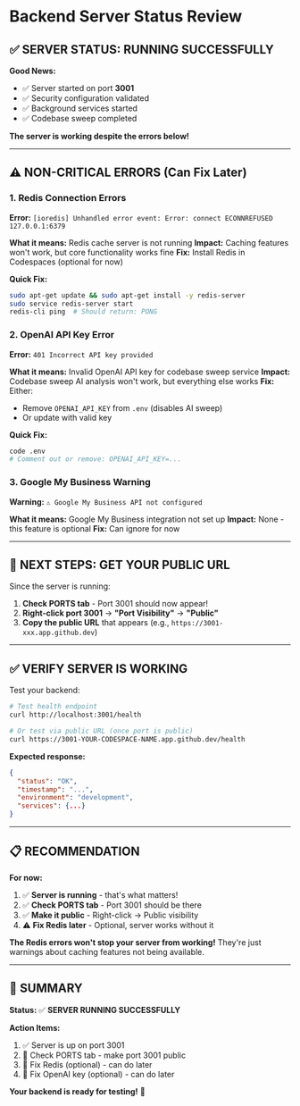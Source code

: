 # Backend Server Status Review

## ✅ **SERVER STATUS: RUNNING SUCCESSFULLY**

**Good News:**
- ✅ Server started on port **3001**
- ✅ Security configuration validated
- ✅ Background services started
- ✅ Codebase sweep completed

**The server is working despite the errors below!**

---

## ⚠️ **NON-CRITICAL ERRORS (Can Fix Later)**

### **1. Redis Connection Errors**
**Error:** `[ioredis] Unhandled error event: Error: connect ECONNREFUSED 127.0.0.1:6379`

**What it means:** Redis cache server is not running
**Impact:** Caching features won't work, but core functionality works fine
**Fix:** Install Redis in Codespaces (optional for now)

**Quick Fix:**
```bash
sudo apt-get update && sudo apt-get install -y redis-server
sudo service redis-server start
redis-cli ping  # Should return: PONG
```

### **2. OpenAI API Key Error**
**Error:** `401 Incorrect API key provided`

**What it means:** Invalid OpenAI API key for codebase sweep service
**Impact:** Codebase sweep AI analysis won't work, but everything else works
**Fix:** Either:
- Remove `OPENAI_API_KEY` from `.env` (disables AI sweep)
- Or update with valid key

**Quick Fix:**
```bash
code .env
# Comment out or remove: OPENAI_API_KEY=...
```

### **3. Google My Business Warning**
**Warning:** `⚠️ Google My Business API not configured`

**What it means:** Google My Business integration not set up
**Impact:** None - this feature is optional
**Fix:** Can ignore for now

---

## 🎯 **NEXT STEPS: GET YOUR PUBLIC URL**

Since the server is running:

1. **Check PORTS tab** - Port 3001 should now appear!
2. **Right-click port 3001** → **"Port Visibility"** → **"Public"**
3. **Copy the public URL** that appears (e.g., `https://3001-xxx.app.github.dev`)

---

## ✅ **VERIFY SERVER IS WORKING**

Test your backend:

```bash
# Test health endpoint
curl http://localhost:3001/health

# Or test via public URL (once port is public)
curl https://3001-YOUR-CODESPACE-NAME.app.github.dev/health
```

**Expected response:**
```json
{
  "status": "OK",
  "timestamp": "...",
  "environment": "development",
  "services": {...}
}
```

---

## 📋 **RECOMMENDATION**

**For now:**
1. ✅ **Server is running** - that's what matters!
2. ✅ **Check PORTS tab** - Port 3001 should be there
3. ✅ **Make it public** - Right-click → Public visibility
4. ⚠️ **Fix Redis later** - Optional, server works without it

**The Redis errors won't stop your server from working!** They're just warnings about caching features not being available.

---

## 🚀 **SUMMARY**

**Status:** ✅ **SERVER RUNNING SUCCESSFULLY**

**Action Items:**
1. ✅ Server is up on port 3001
2. 🔄 Check PORTS tab - make port 3001 public
3. 📝 Fix Redis (optional) - can do later
4. 📝 Fix OpenAI key (optional) - can do later

**Your backend is ready for testing!** 🎉

